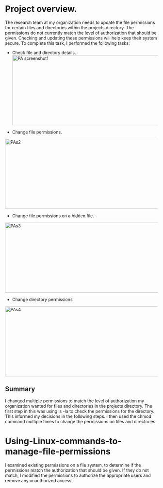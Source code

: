 # Project overview.
The research team at my organization needs to update the file permissions for certain files and directories within the projects directory. The permissions do not currently match the level of authorization that should be given. Checking and updating these permissions will help keep their system secure. To complete this task, I performed the following tasks:


- Check file and directory details.
  <img width="750" height="230" alt="PA screenshot1" src="https://github.com/user-attachments/assets/d1231f0a-0219-4271-94e5-0b08244f0906" />


- Change file permissions.
<img width="800" height="230" alt="PAs2" src="https://github.com/user-attachments/assets/3aba363f-f239-4d65-b32a-8eb5e0aefacd" />


- Change file permissions on a hidden file.
<img width="820" height="230" alt="PAs3" src="https://github.com/user-attachments/assets/1c09c8f1-9dfc-4744-a4ad-1ab634e137c7" />


- Change directory permissions
<img width="800" height="230" alt="PAs4" src="https://github.com/user-attachments/assets/eae44e5b-27c1-4d5c-b17c-b7ab343c083f" />


## Summary
I changed multiple permissions to match the level of authorization my organization wanted for files and directories in the projects directory. The first step in this was using ls -la to check the permissions for the directory. This informed my decisions in the following steps. I then used the chmod command multiple times to change the permissions on files and directories.






# Using-Linux-commands-to-manage-file-permissions
I examined existing permissions on a file system, to determine if the permissions match the authorization that should be given. If they do not match, I modified the permissions to authorize the appropriate users and remove any unauthorized access.
